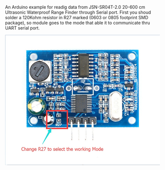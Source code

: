 An Arduino example for readig data from JSN-SR04T-2.0 20-600 cm Ultrasonic Waterproof Range Finder through Serial port.
First you shoud solder a 120Kohm resistor in R27 marked (0603 or 0805 footprint SMD package),
so module goes to the mode that able it to communicate thru UART serial port.

![Example](https://github.com/HamidSaffari/JSN-SR04T/blob/master/JSN-SR04T-2.0%20-%20R27.jpg)
